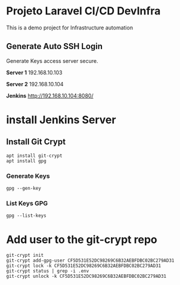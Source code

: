 # Projeto Laravel CI/CD DevInfra

This is a demo project for Infrastructure automation


## Generate Auto SSH Login
Generate Keys access server secure.

**Server 1**
192.168.10.103

**Server 2**
192.168.10.104

**Jenkins**
http://192.168.10.104:8080/



# install Jenkins Server



## Install Git Crypt

```ssh
apt install git-crypt
apt install gpg
```

### Generate Keys

`gpg --gen-key`


### List Keys GPG

`gpg --list-keys`


# Add user to the git-crypt repo
```
git-crypt init
git-crypt add-gpg-user CF5D531E52DC98269C6B32AEBFDBC02BC279AD31
git-crypt lock -k CF5D531E52DC98269C6B32AEBFDBC02BC279AD31
git-crypt status | grep -i .env
git-crypt unlock -k CF5D531E52DC98269C6B32AEBFDBC02BC279AD31
```


